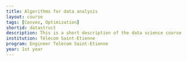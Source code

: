 ```yaml
---
title: Algorithms for data analysis
layout: course
tags: [Convex, Optimization]
shortid: datastruct
description: This is a short description of the data science course
institution: Télécom Saint-Etienne
program: Engineer Telecom Saint-Etienne
year: 1st year
---
```

